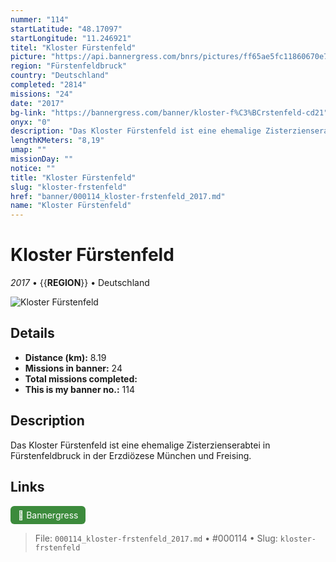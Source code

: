 ```yaml
---
nummer: "114"
startLatitude: "48.17097"
startLongitude: "11.246921"
titel: "Kloster Fürstenfeld"
picture: "https://api.bannergress.com/bnrs/pictures/ff65ae5fc11860670e7443fbc8c0ee07"
region: "Fürstenfeldbruck"
country: "Deutschland"
completed: "2814"
missions: "24"
date: "2017"
bg-link: "https://bannergress.com/banner/kloster-f%C3%BCrstenfeld-cd21"
onyx: "0"
description: "Das Kloster Fürstenfeld ist eine ehemalige Zisterzienserabtei in Fürstenfeldbruck in der Erzdiözese München und Freising."
lengthKMeters: "8,19"
umap: ""
missionDay: ""
notice: ""
title: "Kloster Fürstenfeld"
slug: "kloster-frstenfeld"
href: "banner/000114_kloster-frstenfeld_2017.md"
name: "Kloster Fürstenfeld"
---
```

# Kloster Fürstenfeld

*2017* • {{__REGION__}} • Deutschland

![Kloster Fürstenfeld](https://api.bannergress.com/bnrs/pictures/ff65ae5fc11860670e7443fbc8c0ee07)



## Details
- **Distance (km):** 8.19
- **Missions in banner:** 24
- **Total missions completed:** 
- **This is my banner no.:** 114



## Description
Das Kloster Fürstenfeld ist eine ehemalige Zisterzienserabtei in Fürstenfeldbruck in der Erzdiözese München und Freising.



## Links
<a href="https://bannergress.com/banner/kloster-f%C3%BCrstenfeld-cd21" target="_blank" style="display:inline-block;margin-right:8px;padding:6px 12px;background:#3c8b3c;color:#fff;text-decoration:none;border-radius:6px;">🔗 Bannergress</a>



> File: `000114_kloster-frstenfeld_2017.md` • #000114 • Slug: `kloster-frstenfeld`
